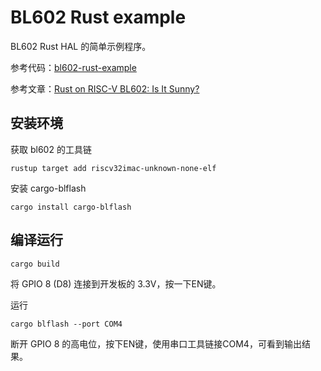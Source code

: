 # BL602 Rust example

BL602 Rust HAL 的简单示例程序。

参考代码：[bl602-rust-example](https://github.com/9names/bl602-rust-example)

参考文章：[Rust on RISC-V BL602: Is It Sunny?](https://lupyuen.github.io/articles/adc)

## 安装环境

获取 bl602 的工具链
```
rustup target add riscv32imac-unknown-none-elf
```

安装 cargo-blflash
```
cargo install cargo-blflash
```

## 编译运行

```
cargo build
```

将 GPIO 8 (D8) 连接到开发板的 3.3V，按一下EN键。 

运行
```
cargo blflash --port COM4
```

断开 GPIO 8 的高电位，按下EN键，使用串口工具链接COM4，可看到输出结果。



